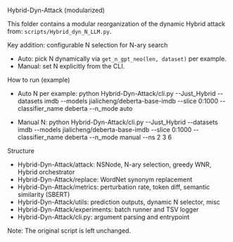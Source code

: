 Hybrid-Dyn-Attack (modularized)

This folder contains a modular reorganization of the dynamic Hybrid attack from:
`scripts/Hybrid_dyn_N_LLM.py`.

Key addition: configurable N selection for N-ary search
- Auto: pick N dynamically via `get_n_gpt_neo(len, dataset)` per example.
- Manual: set N explicitly from the CLI.

How to run (example)
- Auto N per example:
  python Hybrid-Dyn-Attack/cli.py --Just_Hybrid --datasets imdb --models jialicheng/deberta-base-imdb --slice 0:1000 --classifier_name deberta --n_mode auto

- Manual N:
  python Hybrid-Dyn-Attack/cli.py --Just_Hybrid --datasets imdb --models jialicheng/deberta-base-imdb --slice 0:1000 --classifier_name deberta --n_mode manual --ns 2 3 6

Structure
- Hybrid-Dyn-Attack/attack: NSNode, N-ary selection, greedy WNR, Hybrid orchestrator
- Hybrid-Dyn-Attack/replace: WordNet synonym replacement
- Hybrid-Dyn-Attack/metrics: perturbation rate, token diff, semantic similarity (SBERT)
- Hybrid-Dyn-Attack/utils: prediction outputs, dynamic N selector, misc
- Hybrid-Dyn-Attack/experiments: batch runner and TSV logger
- Hybrid-Dyn-Attack/cli.py: argument parsing and entrypoint

Note: The original script is left unchanged.
